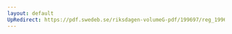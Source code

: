 ```yaml
---
layout: default
UpRedirect: https://pdf.swedeb.se/riksdagen-volumeG-pdf/199697/reg_199697/reg_199697_0487.pdf
---
```

